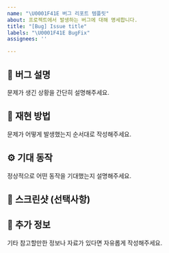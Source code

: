 ```yaml
---
name: "\U0001F41E 버그 리포트 템플릿"
about: 프로젝트에서 발생하는 버그에 대해 명세합니다.
title: "[Bug] Issue title"
labels: "\U0001F41E BugFix"
assignees: ''

---
```


## 💬 버그 설명
문제가 생긴 상황을 간단히 설명해주세요.

## 🔁 재현 방법
문제가 어떻게 발생했는지 순서대로 작성해주세요.

## ⚙️ 기대 동작
정상적으로 어떤 동작을 기대했는지 설명해주세요.

## 📸 스크린샷 (선택사항)

## 📄 추가 정보
기타 참고할만한 정보나 자료가 있다면 자유롭게 작성해주세요.
